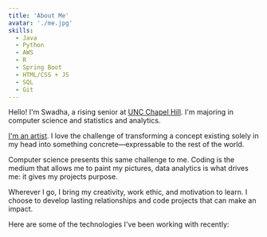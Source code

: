 ```yaml
---
title: 'About Me'
avatar: './me.jpg'
skills:
  - Java
  - Python
  - AWS
  - R
  - Spring Boot
  - HTML/CSS + JS
  - SQL
  - Git
---
```


Hello! I'm Swadha, a rising senior at [UNC Chapel Hill](https://www.unc.edu/). I'm majoring in computer science and statistics and analytics.

[I'm an artist](https://www.unc.edu/). I love the challenge of transforming a concept existing solely in my head into something concrete—expressable to the rest of the world.

Computer science presents this same challenge to me. Coding is the medium that allows me to paint my pictures, data analytics is what drives me: it gives my projects purpose.

Wherever I go, I bring my creativity, work ethic, and motivation to learn. I choose to develop lasting relationships and code projects that can make an impact.

Here are some of the technologies I've been working with recently:

